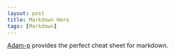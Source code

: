 ```yaml
---
layout: post
title: Markdown Here 
tags: [Markdown]
---
```


[Adam-p](https://github.com/adam-p/markdown-here/wiki/Markdown-Here-Cheatsheet) provides the perfect cheat sheet
for markdown.
